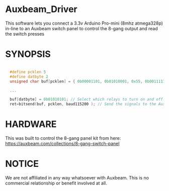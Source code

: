 # Auxbeam_Driver
This software lets you connect a 3.3v Arduino Pro-mini (8mhz atmega328p) in-line to an Auxbeam switch panel to control the 8-gang output and read the switch presses


# SYNOPSIS

```C

  #define pcklen 5
  #define datbyte 2
  unsigned char buf[pcklen] = { 0b00001101, 0b01010001, 0x55, 0b00111111, 0b11100000};

  ...

  buf[datbyte] = 0b01010101; // Select which relays to turn on and off
  ret=bitsend(buf, pcklen, baud115200 ); // Send the signals to the Auxbeam

```


# HARDWARE

This was built to control the 8-gang panel kit from here: https://auxbeam.com/collections/8-gang-switch-panel

# NOTICE

We are not affiliated in any way whatsoever with Auxbeam.  This is no commercial relationship or benefit involved at all.

